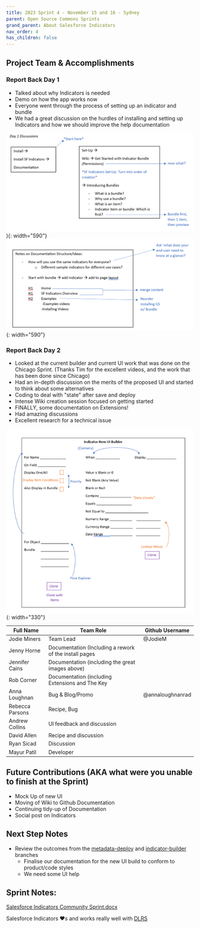 ```yaml
---
title: 2023 Sprint 4 - November 15 and 16 - Sydney
parent: Open Source Commons Sprints
grand_parent: About Salesforce Indicators
nav_order: 4
has_children: false
---
```


## Project Team & Accomplishments
### Report Back Day 1

* Talked about why Indicators is needed
* Demo on how the app works now
* Everyone went through the process of setting up an indicator and bundle
* We had a great discussion on the hurdles of installing and setting up Indicators and how we should improve the help documentation


![Salesforce Indicators Data Model](../../images/sprints/Sprint4Discussion1.png)){: width="590"}
![Salesforce Indicators Data Model](../../images/sprints/Sprint4Discussion2.png){: width="590"}

### Report Back Day 2

* Looked at the current builder and current UI work that was done on the Chicago Sprint. (Thanks Tim for the excellent videos, and the work that has been done since Chicago)
* Had an in-depth discussion on the merits of the proposed UI and started to think about some alternatives
* Coding to deal with "state" after save and deploy
* Intense Wiki creation session focused on getting started
* FINALLY, some documentation on Extensions! 
* Had amazing discussions
* Excellent research for a technical issue 

![Salesforce Indicators Data Model](../../images/sprints/Sprint4Mockup.png){: width="330"}

Full Name            | Team Role     | Github Username                                    
------------         | ------------- | -------------                                       
Jodie Miners | Team Lead | @JodieM | 
Jenny Horne | Documentation (Including a rework of the install pages| 
Jennifer Cains | Documentation (including the great images above)|
Rob Corner | Documentation (including Extensions and The Key|
Anna Loughnan | Bug & Blog/Promo | @annaloughnanrad
Rebecca Parsons | Recipe, Bug
Andrew Collins | UI feedback and discussion
David Allen | Recipe and discussion
Ryan Sicad | Discussion
Mayur Patil | Developer | 


## Future Contributions (AKA what were you unable to finish at the Sprint)

* Mock Up of new UI
* Moving of Wiki to Github Documentation
* Continuing tidy-up of Documentation
* Social post on Indicators

## Next Step Notes

* Review the outcomes from the [metadata-deploy](https://github.com/SFDO-Community/Salesforce-Indicators/tree/feature/metadata-deploy) and [indicator-builder](https://github.com/SFDO-Community/Salesforce-Indicators/tree/feature/indicator-builder) branches 
  * Finalise our documentation for the new UI build to conform to product/code styles
  * We need some UI help 

## Sprint Notes:

[Salesforce Indicators Community Sprint.docx](../../images/sprints/Salesforce.Indicators.Community.Sprint4.docx)

Salesforce Indicators ❤️s and works really well with [DLRS](https://install.salesforce.org/products/dlrs/latest)